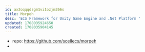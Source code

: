 ```yaml
---
id: ax2oqqqdzgm1vi1ozjm266s
title: Morpeh
desc: 'ECS Framework for Unity Game Engine and .Net Platform '
updated: 1708035924650
created: 1708035904145
---
```


- repo: https://github.com/scellecs/morpeh
- 